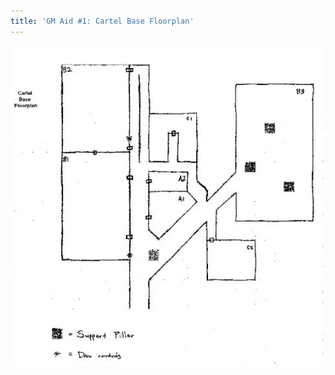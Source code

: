 ```yaml
---
title: 'GM Aid #1: Cartel Base Floorplan'
---
```


![Cartel Base Floorplan](../../images/cartel-base-floorplan.png)
